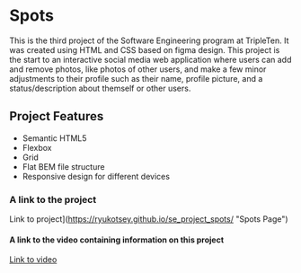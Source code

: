 # Spots

This is the third project of the Software Engineering program at TripleTen. It was created using HTML and CSS based on figma design. This project is the start to an interactive social media web application where users can add and remove photos, like photos of other users, and make a few minor adjustments to their profile such as their name, profile picture, and a status/description about themself or other users.

## Project Features

- Semantic HTML5
- Flexbox
- Grid
- Flat BEM file structure
- Responsive design for different devices

### A link to the project

Link to project](https://ryukotsey.github.io/se_project_spots/ "Spots Page")

#### A link to the video containing information on this project

[Link to video](https://drive.google.com/file/d/1CHFFblwMCbDb2sxo24UFf7nIwozfs0qJ/view?usp=sharing "Spots Video")
